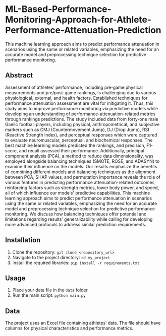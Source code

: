 # ML-Based-Performance-Monitoring-Approach-for-Athlete-Performance-Attenuation-Prediction
This machine learning approach aims to predict performance attenuation in scenarios using the same or related variables, emphasizing the need for an accurate model and preprocessing technique selection for predictive performance monitoring.

## Abstract 
Assessment of athletes' performance, including pre-game physical measurements and pre/post-game rankings, is challenging due to various physiological, external, and health factors. Established techniques for performance attenuation assessment are vital for mitigating it. Thus, this study aims to improve performance monitoring via predictive models while developing an understanding of performance-attenuation-related metrics through rankings predictions.  The study included data from forty-one male Gaelic football players, including physical, anthropometrical, and subjective markers such as CMJ (Countermovement Jump), DJ (Drop Jump), RSI (Reactive Strength Index), and perceptual responses which were captured to evaluate neuromuscular, perceptual, and biochemical responses. The best machine learning models predicted the rankings, and precision, F1-score, and recall assessed their performance. Additionally, principal component analysis (PCA), a method to reduce data dimensionality, was employed alongside balancing techniques (SMOTE, ROSE, and ADASYN) to examine their influence on the models. Our results emphasize the benefits of combining different models and balancing techniques as the alignment between PCA, SHAP values, and permutation importance reveals the role of various features in predicting performance attenuation-related outcomes, reinforcing factors such as strength metrics, lower body power, and speed, all of which influence our models' predictive capabilities. This machine learning approach aims to predict performance attenuation in scenarios using the same or related variables, emphasizing the need for an accurate model and preprocessing technique selection for predictive performance monitoring. We discuss how balancing techniques offer potential and limitations regarding results' generalizability while calling for developing more advanced protocols to address similar prediction requirements.

## Installation

1. Clone the repository: `git clone <repository_url>`
2. Navigate to the project directory: `cd my_project`
3. Install the required libraries: `pip install -r requirements.txt`

## Usage

1. Place your data file in the `data` folder.
2. Run the main script: `python main.py`

## Data

The project uses an Excel file containing athletes' data. The file should have columns for physical characteristics and performance metrics.
